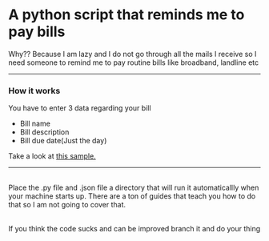 <h1>A python script that reminds me to pay bills</h1>
<p> Why?? Because I am lazy and I do not go through all the mails I receive so I need someone to remind me to pay routine bills like broadband, landline etc
</p>
<hr>
<h3>How it works</h3>
<p>You have to enter 3 data regarding your bill<br>

<ul>
    <li>Bill name</li>
    <li>Bill description</li>
    <li>Bill due date(Just the day)</li>
</ul>
<p>Take a look at <a href="https://github.com/RajNirmal/Python_Remainder/blob/master/items.json">this sample.</a>
<hr>
<br>Place the .py file and .json file a directory that will run it automaticallly when your machine starts up. There are a ton
of guides that teach you how to do that so I am not going to cover that.<br><br>

If you think the code sucks and can be improved branch it and do your thing<br><br>
